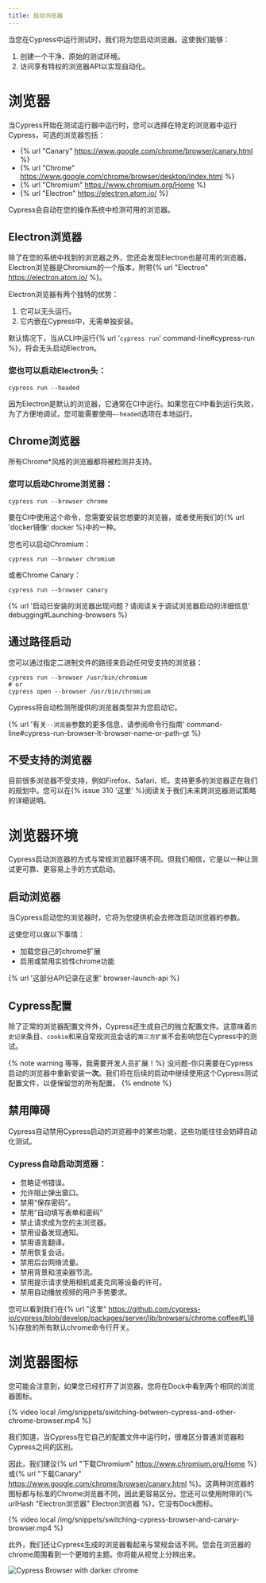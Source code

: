 ```yaml
---
title: 启动浏览器
---
```


当您在Cypress中运行测试时，我们将为您启动浏览器。这使我们能够：

1. 创建一个干净、原始的测试环境。
2. 访问享有特权的浏览器API以实现自动化。

# 浏览器

当Cypress开始在测试运行器中运行时，您可以选择在特定的浏览器中运行Cypress，可选的浏览器包括：

- {% url "Canary" https://www.google.com/chrome/browser/canary.html %}
- {% url "Chrome" https://www.google.com/chrome/browser/desktop/index.html %}
- {% url "Chromium" https://www.chromium.org/Home %}
- {% url "Electron" https://electron.atom.io/ %}

Cypress会自动在您的操作系统中检测可用的浏览器。

## Electron浏览器

除了在您的系统中找到的浏览器之外，您还会发现Electron也是可用的浏览器。Electron浏览器是Chromium的一个版本，附带{% url "Electron" https://electron.atom.io/ %}。

Electron浏览器有两个独特的优势：

1. 它可以无头运行。
2. 它内嵌在Cypress中，无需单独安装。

默认情况下，当从CLI中运行{% url '`cypress run`' command-line#cypress-run %}，将会无头启动Electron。

### 您也可以启动Electron头：

```shell
cypress run --headed
```

因为Electron是默认的浏览器，它通常在CI中运行。如果您在CI中看到运行失败，为了方便地调试，您可能需要使用`—-headed`选项在本地运行。

## Chrome浏览器

所有Chrome*风格的浏览器都将被检测并支持。

### 您可以启动Chrome浏览器：

```shell
cypress run --browser chrome
```

要在CI中使用这个命令，您需要安装您想要的浏览器，或者使用我们的{% url 'docker镜像' docker %}中的一种。

您也可以启动Chromium：

```shell
cypress run --browser chromium
```

或者Chrome Canary：

```shell
cypress run --browser canary
```

{% url '启动已安装的浏览器出现问题？请阅读关于调试浏览器启动的详细信息' debugging#Launching-browsers %}

## 通过路径启动

您可以通过指定二进制文件的路径来启动任何受支持的浏览器：

```shell
cypress run --browser /usr/bin/chromium
# or
cypress open --browser /usr/bin/chromium
```

Cypress将自动检测所提供的浏览器类型并为您启动它。

{% url '有关`--浏览器`参数的更多信息，请参阅命令行指南' command-line#cypress-run-browser-lt-browser-name-or-path-gt %}

## 不受支持的浏览器

目前很多浏览器不受支持，例如Firefox、Safari、IE。支持更多的浏览器正在我们的规划中。您可以在{% issue 310 '这里' %}阅读关于我们未来跨浏览器测试策略的详细说明。

# 浏览器环境

Cypress启动浏览器的方式与常规浏览器环境不同。但我们相信，它是以一种让测试更可靠、更容易上手的方式启动。

## 启动浏览器

当Cypress启动您的浏览器时，它将为您提供机会去修改启动浏览器的参数。

这使您可以做以下事情：

- 加载您自己的chrome扩展
- 启用或禁用实验性chrome功能

{% url '这部分API记录在这里' browser-launch-api %}

## Cypress配置

除了正常的浏览器配置文件外，Cypress还生成自己的独立配置文件。这意味着`历史记录`条目、`cookie`和来自常规浏览会话的`第三方扩展`不会影响您在Cypress中的测试。

{% note warning 等等，我需要开发人员扩展！%}
没问题-你只需要在Cypress启动的浏览器中重新安装**一次**。我们将在后续的启动中继续使用这个Cypress测试配置文件，以便保留您的所有配置。
{% endnote %}

## 禁用障碍

Cypress自动禁用Cypress启动的浏览器中的某些功能，这些功能往往会妨碍自动化测试。

### Cypress自动启动浏览器：

- 忽略证书错误。
- 允许阻止弹出窗口。
- 禁用“保存密码”。
- 禁用“自动填写表单和密码”
- 禁止请求成为您的主浏览器。
- 禁用设备发现通知。
- 禁用语言翻译。
- 禁用恢复会话。
- 禁用后台网络流量。
- 禁用背景和渲染器节流。
- 禁用提示请求使用相机或麦克风等设备的许可。
- 禁用自动播放视频的用户手势要求。

您可以看到我们在{% url "这里" https://github.com/cypress-io/cypress/blob/develop/packages/server/lib/browsers/chrome.coffee#L18 %}存放的所有默认chrome命令行开关。

# 浏览器图标

您可能会注意到，如果您已经打开了浏览器，您将在Dock中看到两个相同的浏览器图标。

{% video local /img/snippets/switching-between-cypress-and-other-chrome-browser.mp4 %}

我们知道，当Cypress在它自己的配置文件中运行时，很难区分普通浏览器和Cypress之间的区别。

因此，我们建议{% url "下载Chromium" https://www.chromium.org/Home %}或{% url "下载Canary" https://www.google.com/chrome/browser/canary.html %}。这两种浏览器的图标都与标准的Chrome浏览器不同，因此更容易区分。您还可以使用附带的{% urlHash "Electron浏览器" Electron浏览器 %}，它没有Dock图标。

{% video local /img/snippets/switching-cypress-browser-and-canary-browser.mp4 %}

此外，我们还让Cypress生成的浏览器看起来与常规会话不同。您会在浏览器的chrome周围看到一个更暗的主题。你将能从视觉上分辨出来。

![Cypress Browser with darker chrome](/img/guides/cypress-browser-chrome.png)
